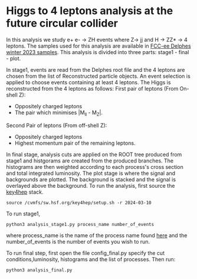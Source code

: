 # Higgs to 4 leptons analysis at the future circular collider
 In this analysis we study e+ e- -> ZH events where Z-> jj and H -> ZZ* -> 4 leptons. The samples used for this analysis are available 
in [FCC-ee Delphes winter 2023 samples](https://fcc-physics-events.web.cern.ch/fcc-ee/delphes/winter2023/idea/).
This analysis is divided into three parts: stage1 - final - plot.

In stage1, events are read from the Delphes root file and the 4 leptons are chosen from the list of Reconstructed particle objects.
An event selection is applied to choose events containing at least 4 leptons.
The Higgs is reconstructed from the 4 leptons as follows:
First pair of leptons (From On-shell Z)​:
- Oppositely charged leptons
- The pair which minimises |M<sub>ll</sub> - M<sub>Z</sub>|​.<br>

Second Pair of leptons (From off-shell Z)​:
- Oppositely charged leptons​
- Highest momentum pair of the remaining leptons​.<br>

In final stage, analysis cuts are applied on the ROOT tree produced from stage1 and histgorams are created from the produced branches. 
The histograms are then weighted according to each process's cross section and total integrated luminosity.
The plot stage is where the signal and backgrounds are plotted. The background is stacked and the signal is overlayed above the background.
To run the analysis, first source the [key4hep](https://github.com/key4hep/) stack.
```
source /cvmfs/sw.hsf.org/key4hep/setup.sh -r 2024-03-10
```
To run stage1, 

```
python3 analysis_stage1.py process_name number_of_events
``` 

where process_name is the name of the process name found [here](https://fcc-physics-events.web.cern.ch/fcc-ee/delphes/winter2023/idea/)
and the number_of_events is the number of events you wish to run.<br>

To run final step, first open the file config_final.py specify the cut conditions,luminosity, histograms and the list of processes.
Then run:

```
python3 analysis_final.py
```

